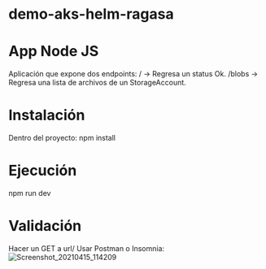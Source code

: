 # demo-aks-helm-ragasa
# App Node JS
Aplicación que expone dos endpoints:
/ -> Regresa un status Ok.
/blobs -> Regresa una lista de archivos de un StorageAccount.

# Instalación
Dentro del proyecto:
  npm install

# Ejecución
  npm run dev

# Validación
Hacer un GET a url/
Usar Postman o Insomnia:
![Screenshot_20210415_114209](https://user-images.githubusercontent.com/5600076/114913524-e9791e80-9de6-11eb-9670-4fac571b2a79.png)
